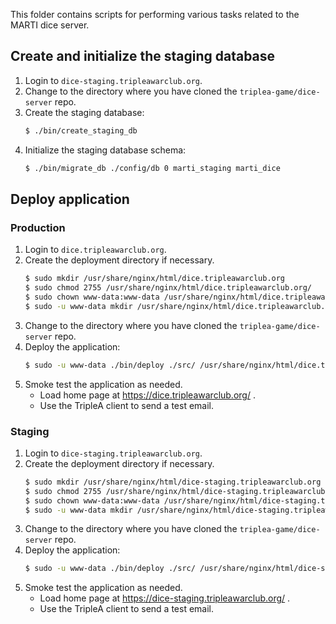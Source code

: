 This folder contains scripts for performing various tasks related to the MARTI dice server.

## Create and initialize the staging database

1. Login to `dice-staging.tripleawarclub.org`.
1. Change to the directory where you have cloned the `triplea-game/dice-server` repo.
1. Create the staging database:
    ```bash
    $ ./bin/create_staging_db
    ```
1. Initialize the staging database schema:
    ```bash
    $ ./bin/migrate_db ./config/db 0 marti_staging marti_dice
    ```

## Deploy application

### Production

1. Login to `dice.tripleawarclub.org`.
1. Create the deployment directory if necessary.
    ```bash
    $ sudo mkdir /usr/share/nginx/html/dice.tripleawarclub.org
    $ sudo chmod 2755 /usr/share/nginx/html/dice.tripleawarclub.org/
    $ sudo chown www-data:www-data /usr/share/nginx/html/dice.tripleawarclub.org/
    $ sudo -u www-data mkdir /usr/share/nginx/html/dice.tripleawarclub.org/public_html
    ```
1. Change to the directory where you have cloned the `triplea-game/dice-server` repo.
1. Deploy the application:
    ```bash
    $ sudo -u www-data ./bin/deploy ./src/ /usr/share/nginx/html/dice.tripleawarclub.org/public_html/
    ```
1. Smoke test the application as needed.
    * Load home page at https://dice.tripleawarclub.org/ .
    * Use the TripleA client to send a test email.

### Staging

1. Login to `dice-staging.tripleawarclub.org`.
1. Create the deployment directory if necessary.
    ```bash
    $ sudo mkdir /usr/share/nginx/html/dice-staging.tripleawarclub.org
    $ sudo chmod 2755 /usr/share/nginx/html/dice-staging.tripleawarclub.org/
    $ sudo chown www-data:www-data /usr/share/nginx/html/dice-staging.tripleawarclub.org/
    $ sudo -u www-data mkdir /usr/share/nginx/html/dice-staging.tripleawarclub.org/public_html
    ```
1. Change to the directory where you have cloned the `triplea-game/dice-server` repo.
1. Deploy the application:
    ```bash
    $ sudo -u www-data ./bin/deploy ./src/ /usr/share/nginx/html/dice-staging.tripleawarclub.org/public_html/
    ```
1. Smoke test the application as needed.
    * Load home page at https://dice-staging.tripleawarclub.org/ .
    * Use the TripleA client to send a test email.
